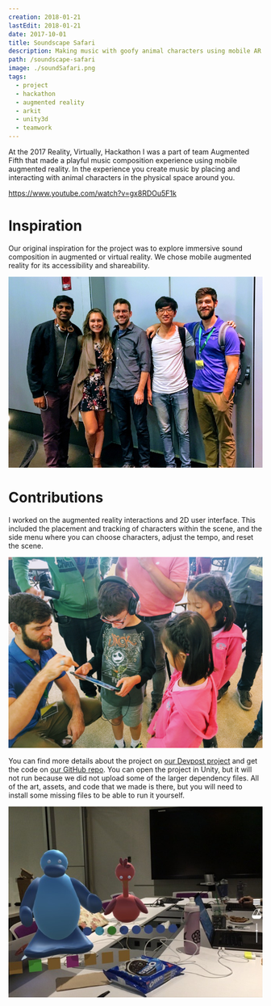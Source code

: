 ```yaml
---
creation: 2018-01-21
lastEdit: 2018-01-21
date: 2017-10-01
title: Soundscape Safari
description: Making music with goofy animal characters using mobile AR
path: /soundscape-safari
image: ./soundSafari.png
tags:
  - project
  - hackathon
  - augmented reality
  - arkit
  - unity3d
  - teamwork
---
```


At the 2017 Reality, Virtually, Hackathon I was a part of team Augmented Fifth that made a playful music composition experience using mobile augmented reality. In the experience you create music by placing and interacting with animal characters in the physical space around you.

https://www.youtube.com/watch?v=gx8RDOu5F1k

# Inspiration

Our original inspiration for the project was to explore immersive sound composition in augmented or virtual reality. We chose mobile augmented reality for its accessibility and shareability.

![Team Augmented Fifth.](teampic.jpg)

# Contributions

I worked on the augmented reality interactions and 2D user interface. This included the placement and tracking of characters within the scene, and the side menu where you can choose characters, adjust the tempo, and reset the scene.

![Sharing the app with delighted children at the public expo on Monday was a warm reward for the hard work of the weekend.](expo.jpg)

You can find more details about the project on [our Devpost project](https://devpost.com/software/augmented-fifth) and get the code on [our GitHub repo](https://github.com/Reality-Virtually-Hackathon/Augmented-Fifth). You can open the project in Unity, but it will not run because we did not upload some of the larger dependency files. All of the art, assets, and code that we made is there, but you will need to install some missing files to be able to run it yourself.

![<i>Take us to your leader.</i>](peeps.jpg)
